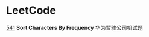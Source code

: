 # LeetCode



[541](https://leetcode.com/problems/sort-characters-by-frequency/) **Sort Characters By Frequency** 华为暂驻公司机试题

